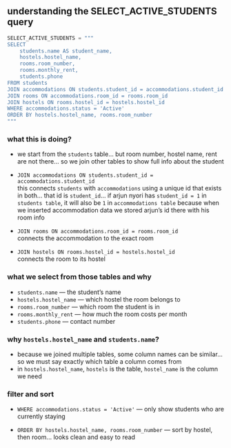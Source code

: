 ## understanding the SELECT_ACTIVE_STUDENTS query

```python
SELECT_ACTIVE_STUDENTS = """
SELECT 
    students.name AS student_name,
    hostels.hostel_name,
    rooms.room_number,
    rooms.monthly_rent,
    students.phone
FROM students
JOIN accommodations ON students.student_id = accommodations.student_id
JOIN rooms ON accommodations.room_id = rooms.room_id
JOIN hostels ON rooms.hostel_id = hostels.hostel_id
WHERE accommodations.status = 'Active'
ORDER BY hostels.hostel_name, rooms.room_number
"""
```

### what this is doing?

- we start from the `students` table... but room number, hostel name, rent are not there... so we join other tables to show full info about the student

- `JOIN accommodations ON students.student_id = accommodations.student_id`  
  this connects `students` with `accommodations` using a unique id that exists in both... that id is `student_id`... if arjun nyori has `student_id = 1` in `students table`, it will also be `1` in `accommodations table` because when we inserted accommodation data we stored arjun’s id there with his room info

- `JOIN rooms ON accommodations.room_id = rooms.room_id`  
  connects the accommodation to the exact room

- `JOIN hostels ON rooms.hostel_id = hostels.hostel_id`  
  connects the room to its hostel

### what we select from those tables and why

- `students.name` — the student’s name  
- `hostels.hostel_name` — which hostel the room belongs to  
- `rooms.room_number` — which room the student is in  
- `rooms.monthly_rent` — how much the room costs per month  
- `students.phone` — contact number

### why `hostels.hostel_name` and `students.name`?

- because we joined multiple tables, some column names can be similar... so we must say exactly which table a column comes from  
- in `hostels.hostel_name`, `hostels` is the table, `hostel_name` is the column we need

### filter and sort

- `WHERE accommodations.status = 'Active'` — only show students who are currently staying  

- `ORDER BY hostels.hostel_name, rooms.room_number` — sort by hostel, then room... looks clean and easy to read
